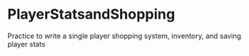 # PlayerStatsandShopping
Practice to write a single player shopping system, inventory, and saving player stats 
